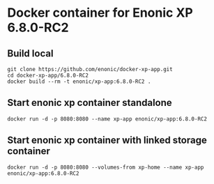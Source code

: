 # Docker container for Enonic XP 6.8.0-RC2

## Build local

    git clone https://github.com/enonic/docker-xp-app.git
    cd docker-xp-app/6.8.0-RC2
    docker build --rm -t enonic/xp-app:6.8.0-RC2 .

## Start enonic xp container standalone

    docker run -d -p 8080:8080 --name xp-app enonic/xp-app:6.8.0-RC2

## Start enonic xp container with linked storage container

    docker run -d -p 8080:8080 --volumes-from xp-home --name xp-app enonic/xp-app:6.8.0-RC2
